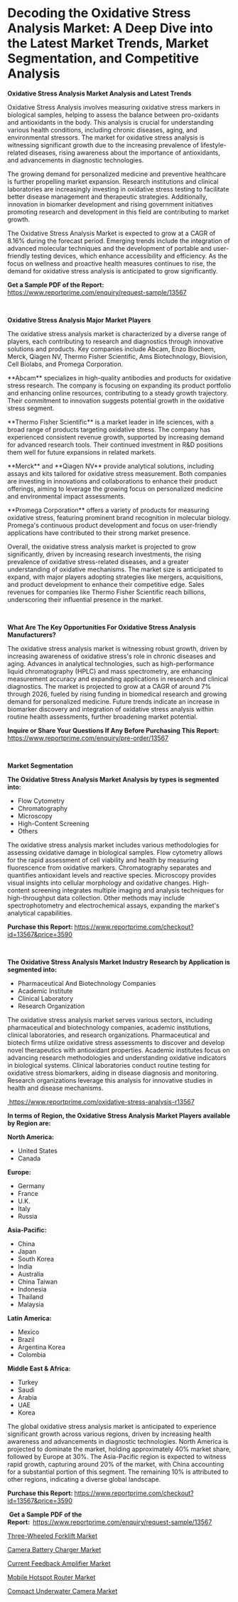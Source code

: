 <p><h1>Decoding the Oxidative Stress Analysis Market: A Deep Dive into the Latest Market Trends, Market Segmentation, and Competitive Analysis</h1></p><p><strong>Oxidative Stress Analysis Market Analysis and Latest Trends</strong></p>
<p><p>Oxidative Stress Analysis involves measuring oxidative stress markers in biological samples, helping to assess the balance between pro-oxidants and antioxidants in the body. This analysis is crucial for understanding various health conditions, including chronic diseases, aging, and environmental stressors. The market for oxidative stress analysis is witnessing significant growth due to the increasing prevalence of lifestyle-related diseases, rising awareness about the importance of antioxidants, and advancements in diagnostic technologies.</p><p>The growing demand for personalized medicine and preventive healthcare is further propelling market expansion. Research institutions and clinical laboratories are increasingly investing in oxidative stress testing to facilitate better disease management and therapeutic strategies. Additionally, innovation in biomarker development and rising government initiatives promoting research and development in this field are contributing to market growth.</p><p>The Oxidative Stress Analysis Market is expected to grow at a CAGR of 8.16% during the forecast period. Emerging trends include the integration of advanced molecular techniques and the development of portable and user-friendly testing devices, which enhance accessibility and efficiency. As the focus on wellness and proactive health measures continues to rise, the demand for oxidative stress analysis is anticipated to grow significantly.</p></p>
<p><strong>Get a Sample PDF of the Report:&nbsp;</strong> <a href="https://www.reportprime.com/enquiry/request-sample/13567">https://www.reportprime.com/enquiry/request-sample/13567</a></p>
<p>&nbsp;</p>
<p><strong>Oxidative Stress Analysis Major Market Players</strong></p>
<p><p>The oxidative stress analysis market is characterized by a diverse range of players, each contributing to research and diagnostics through innovative solutions and products. Key companies include Abcam, Enzo Biochem, Merck, Qiagen NV, Thermo Fisher Scientific, Ams Biotechnology, Biovision, Cell Biolabs, and Promega Corporation.</p><p>**Abcam** specializes in high-quality antibodies and products for oxidative stress research. The company is focusing on expanding its product portfolio and enhancing online resources, contributing to a steady growth trajectory. Their commitment to innovation suggests potential growth in the oxidative stress segment.</p><p>**Thermo Fisher Scientific** is a market leader in life sciences, with a broad range of products targeting oxidative stress. The company has experienced consistent revenue growth, supported by increasing demand for advanced research tools. Their continued investment in R&D positions them well for future expansions in related markets.</p><p>**Merck** and **Qiagen NV** provide analytical solutions, including assays and kits tailored for oxidative stress measurement. Both companies are investing in innovations and collaborations to enhance their product offerings, aiming to leverage the growing focus on personalized medicine and environmental impact assessments.</p><p>**Promega Corporation** offers a variety of products for measuring oxidative stress, featuring prominent brand recognition in molecular biology. Promega's continuous product development and focus on user-friendly applications have contributed to their strong market presence.</p><p>Overall, the oxidative stress analysis market is projected to grow significantly, driven by increasing research investments, the rising prevalence of oxidative stress-related diseases, and a greater understanding of oxidative mechanisms. The market size is anticipated to expand, with major players adopting strategies like mergers, acquisitions, and product development to enhance their competitive edge. Sales revenues for companies like Thermo Fisher Scientific reach billions, underscoring their influential presence in the market.</p></p>
<p>&nbsp;</p>
<p><strong>What Are The Key Opportunities For Oxidative Stress Analysis Manufacturers?</strong></p>
<p><p>The oxidative stress analysis market is witnessing robust growth, driven by increasing awareness of oxidative stress's role in chronic diseases and aging. Advances in analytical technologies, such as high-performance liquid chromatography (HPLC) and mass spectrometry, are enhancing measurement accuracy and expanding applications in research and clinical diagnostics. The market is projected to grow at a CAGR of around 7% through 2026, fueled by rising funding in biomedical research and growing demand for personalized medicine. Future trends indicate an increase in biomarker discovery and integration of oxidative stress analysis within routine health assessments, further broadening market potential.</p></p>
<p><strong>Inquire or Share Your Questions If Any Before Purchasing This Report:</strong> <a href="https://www.reportprime.com/enquiry/pre-order/13567">https://www.reportprime.com/enquiry/pre-order/13567</a></p>
<p>&nbsp;</p>
<p><strong>Market Segmentation</strong></p>
<p><strong>The Oxidative Stress Analysis Market Analysis by types is segmented into:</strong></p>
<p><ul><li>Flow Cytometry</li><li>Chromatography</li><li>Microscopy</li><li>High-Content Screening</li><li>Others</li></ul></p>
<p><p>The oxidative stress analysis market includes various methodologies for assessing oxidative damage in biological samples. Flow cytometry allows for the rapid assessment of cell viability and health by measuring fluorescence from oxidative markers. Chromatography separates and quantifies antioxidant levels and reactive species. Microscopy provides visual insights into cellular morphology and oxidative changes. High-content screening integrates multiple imaging and analysis techniques for high-throughput data collection. Other methods may include spectrophotometry and electrochemical assays, expanding the market's analytical capabilities.</p></p>
<p><strong>Purchase this Report:&nbsp;</strong><a href="https://www.reportprime.com/checkout?id=13567&price=3590">https://www.reportprime.com/checkout?id=13567&price=3590</a></p>
<p>&nbsp;</p>
<p><strong>The Oxidative Stress Analysis Market Industry Research by Application is segmented into:</strong></p>
<p><ul><li>Pharmaceutical And Biotechnology Companies</li><li>Academic Institute</li><li>Clinical Laboratory</li><li>Research Organization</li></ul></p>
<p><p>The oxidative stress analysis market serves various sectors, including pharmaceutical and biotechnology companies, academic institutions, clinical laboratories, and research organizations. Pharmaceutical and biotech firms utilize oxidative stress assessments to discover and develop novel therapeutics with antioxidant properties. Academic institutes focus on advancing research methodologies and understanding oxidative indicators in biological systems. Clinical laboratories conduct routine testing for oxidative stress biomarkers, aiding in disease diagnosis and monitoring. Research organizations leverage this analysis for innovative studies in health and disease mechanisms.</p></p>
<p><a href="https://www.reportprime.com/oxidative-stress-analysis-r13567">&nbsp;https://www.reportprime.com/oxidative-stress-analysis-r13567</a></p>
<p><strong>In terms of Region, the Oxidative Stress Analysis Market Players available by Region are:</strong></p>
<p>
    <p> <strong> North America: </strong>
        <ul>
            <li>United States</li>
            <li>Canada</li>
        </ul>
        </p> 
    <p> <strong> Europe: </strong>
        <ul>
            <li>Germany</li>
            <li>France</li>
            <li>U.K.</li>
            <li>Italy</li>
            <li>Russia</li>
        </ul>
        </p> 
    <p> <strong> Asia-Pacific: </strong>
        <ul>
            <li>China</li>
            <li>Japan</li>
            <li>South Korea</li>
            <li>India</li>
            <li>Australia</li>
            <li>China Taiwan</li>
            <li>Indonesia</li>
            <li>Thailand</li>
            <li>Malaysia</li>
        </ul>
        </p> 
    <p> <strong> Latin America: </strong>
        <ul>
            <li>Mexico</li>
            <li>Brazil</li>
            <li>Argentina Korea</li>
            <li>Colombia</li>
        </ul>
        </p> 
    <p> <strong> Middle East & Africa: </strong>
        <ul>
            <li>Turkey</li>
            <li>Saudi</li>
            <li>Arabia</li>
            <li>UAE</li>
            <li>Korea</li>
        </ul>
    </p>
    </p>
<p><p>The global oxidative stress analysis market is anticipated to experience significant growth across various regions, driven by increasing health awareness and advancements in diagnostic technologies. North America is projected to dominate the market, holding approximately 40% market share, followed by Europe at 30%. The Asia-Pacific region is expected to witness rapid growth, capturing around 20% of the market, with China accounting for a substantial portion of this segment. The remaining 10% is attributed to other regions, indicating a diverse global landscape.</p></p>
<p><strong>Purchase this Report: </strong><a href="https://www.reportprime.com/checkout?id=13567&price=3590">https://www.reportprime.com/checkout?id=13567&price=3590</a></p>
<p>&nbsp;<strong>Get a Sample PDF of the Report:&nbsp;&nbsp;</strong><a href="https://www.reportprime.com/enquiry/request-sample/13567">https://www.reportprime.com/enquiry/request-sample/13567</a></p>
<p><strong></strong></p>
<p><p><a href="https://medium.com/@colin.dunca43545/the-three-wheeled-forklift-market-report-analyzes-important-operational-and-performance-data-so-ad55c331e3bc">Three-Wheeled Forklift Market</a></p><p><a href="https://issuu.com/reportprime-2/docs/camera-battery-charger-market-size-_1380aa3937be7c">Camera Battery Charger Market</a></p><p><a href="https://www.linkedin.com/pulse/current-feedback-amplifier-market-trends-analysis-opportunities-l5rve?trackingId=S%2BcVjBg8TlmScfUKh0RmEw%3D%3D">Current Feedback Amplifier Market</a></p><p><a href="https://www.linkedin.com/pulse/mobile-hotspot-router-industry-insights-report-analyzing-1s4fe?trackingId=ItnI1VEYSkSxt5fKn5LsKQ%3D%3D">Mobile Hotspot Router Market</a></p><p><a href="https://issuu.com/reportprime-2/docs/compact-underwater-camera-market-si_c686644f217016">Compact Underwater Camera Market</a></p></p>